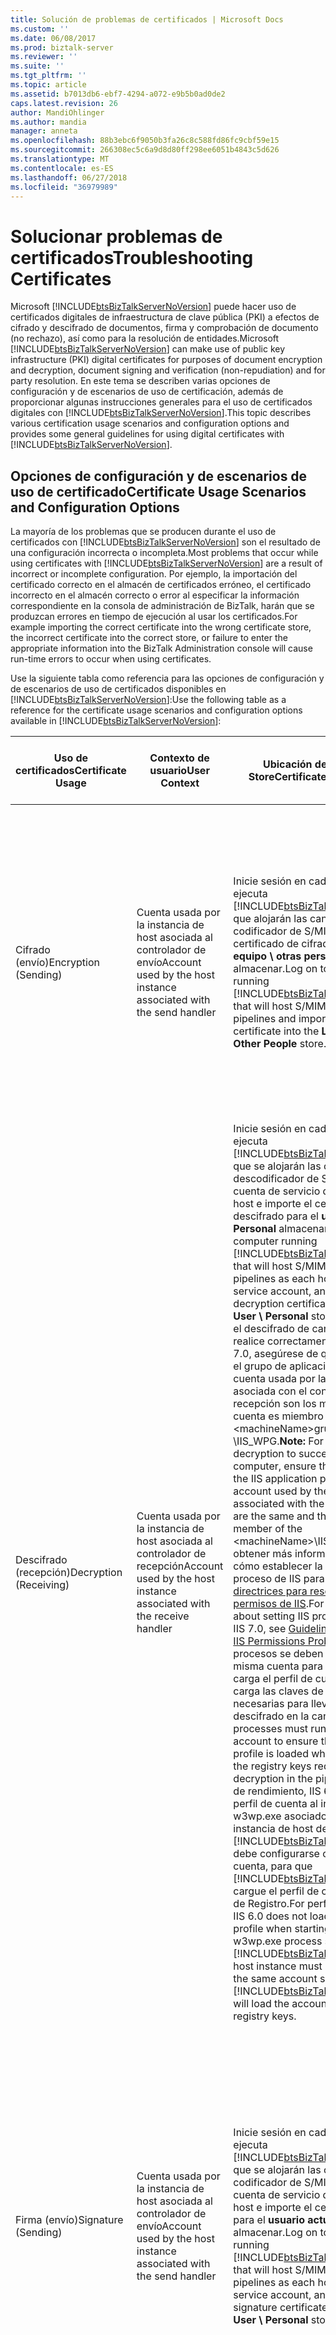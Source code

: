 ```yaml
---
title: Solución de problemas de certificados | Microsoft Docs
ms.custom: ''
ms.date: 06/08/2017
ms.prod: biztalk-server
ms.reviewer: ''
ms.suite: ''
ms.tgt_pltfrm: ''
ms.topic: article
ms.assetid: b7013db6-ebf7-4294-a072-e9b5b0ad0de2
caps.latest.revision: 26
author: MandiOhlinger
ms.author: mandia
manager: anneta
ms.openlocfilehash: 88b3ebc6f9050b3fa26c8c588fd86fc9cbf59e15
ms.sourcegitcommit: 266308ec5c6a9d8d80ff298ee6051b4843c5d626
ms.translationtype: MT
ms.contentlocale: es-ES
ms.lasthandoff: 06/27/2018
ms.locfileid: "36979989"
---
```

# <a name="troubleshooting-certificates"></a><span data-ttu-id="f3bff-102">Solucionar problemas de certificados</span><span class="sxs-lookup"><span data-stu-id="f3bff-102">Troubleshooting Certificates</span></span>
<span data-ttu-id="f3bff-103">Microsoft [!INCLUDE[btsBizTalkServerNoVersion](../includes/btsbiztalkservernoversion-md.md)] puede hacer uso de certificados digitales de infraestructura de clave pública (PKI) a efectos de cifrado y descifrado de documentos, firma y comprobación de documento (no rechazo), así como para la resolución de entidades.</span><span class="sxs-lookup"><span data-stu-id="f3bff-103">Microsoft [!INCLUDE[btsBizTalkServerNoVersion](../includes/btsbiztalkservernoversion-md.md)] can make use of public key infrastructure (PKI) digital certificates for purposes of document encryption and decryption, document signing and verification (non-repudiation) and for party resolution.</span></span> <span data-ttu-id="f3bff-104">En este tema se describen varias opciones de configuración y de escenarios de uso de certificación, además de proporcionar algunas instrucciones generales para el uso de certificados digitales con [!INCLUDE[btsBizTalkServerNoVersion](../includes/btsbiztalkservernoversion-md.md)].</span><span class="sxs-lookup"><span data-stu-id="f3bff-104">This topic describes various certification usage scenarios and configuration options and provides some general guidelines for using digital certificates with [!INCLUDE[btsBizTalkServerNoVersion](../includes/btsbiztalkservernoversion-md.md)].</span></span>  

## <a name="certificate-usage-scenarios-and-configuration-options"></a><span data-ttu-id="f3bff-105">Opciones de configuración y de escenarios de uso de certificado</span><span class="sxs-lookup"><span data-stu-id="f3bff-105">Certificate Usage Scenarios and Configuration Options</span></span>  
 <span data-ttu-id="f3bff-106">La mayoría de los problemas que se producen durante el uso de certificados con [!INCLUDE[btsBizTalkServerNoVersion](../includes/btsbiztalkservernoversion-md.md)] son el resultado de una configuración incorrecta o incompleta.</span><span class="sxs-lookup"><span data-stu-id="f3bff-106">Most problems that occur while using certificates with [!INCLUDE[btsBizTalkServerNoVersion](../includes/btsbiztalkservernoversion-md.md)] are a result of incorrect or incomplete configuration.</span></span> <span data-ttu-id="f3bff-107">Por ejemplo, la importación del certificado correcto en el almacén de certificados erróneo, el certificado incorrecto en el almacén correcto o error al especificar la información correspondiente en la consola de administración de BizTalk, harán que se produzcan errores en tiempo de ejecución al usar los certificados.</span><span class="sxs-lookup"><span data-stu-id="f3bff-107">For example importing the correct certificate into the wrong certificate store, the incorrect certificate into the correct store, or failure to enter the appropriate information into the BizTalk Administration console will cause run-time errors to occur when using certificates.</span></span>  

 <span data-ttu-id="f3bff-108">Use la siguiente tabla como referencia para las opciones de configuración y de escenarios de uso de certificados disponibles en [!INCLUDE[btsBizTalkServerNoVersion](../includes/btsbiztalkservernoversion-md.md)]:</span><span class="sxs-lookup"><span data-stu-id="f3bff-108">Use the following table as a reference for the certificate usage scenarios and configuration options available in [!INCLUDE[btsBizTalkServerNoVersion](../includes/btsbiztalkservernoversion-md.md)]:</span></span>  


|       <span data-ttu-id="f3bff-109">**Uso de certificados**</span><span class="sxs-lookup"><span data-stu-id="f3bff-109">**Certificate Usage**</span></span>        |                           <span data-ttu-id="f3bff-110">**Contexto de usuario**</span><span class="sxs-lookup"><span data-stu-id="f3bff-110">**User Context**</span></span>                            |                                                                                                                                                                                                                                                                                                                                                                                                                                                                                                                                                                                                                                                                        <span data-ttu-id="f3bff-111">**Ubicación del certificado Store**</span><span class="sxs-lookup"><span data-stu-id="f3bff-111">**Certificate Store Location**</span></span>                                                                                                                                                                                                                                                                                                                                                                                                                                                                                                                                                                                                                                                                         |        <span data-ttu-id="f3bff-112">**Tipo de certificado**</span><span class="sxs-lookup"><span data-stu-id="f3bff-112">**Certificate Type**</span></span>        | <span data-ttu-id="f3bff-113">**Componente de canalización usado**</span><span class="sxs-lookup"><span data-stu-id="f3bff-113">**Pipeline Component Used**</span></span> |                                                                                                                                                                                                                                                                                         <span data-ttu-id="f3bff-114">**Parámetros de configuración en la consola de administración de BizTalk Server**</span><span class="sxs-lookup"><span data-stu-id="f3bff-114">**Configuration Parameters in the BizTalk Server Administration Console**</span></span>                                                                                                                                                                                                                                                                                         |
|------------------------------------|-----------------------------------------------------------------------|-------------------------------------------------------------------------------------------------------------------------------------------------------------------------------------------------------------------------------------------------------------------------------------------------------------------------------------------------------------------------------------------------------------------------------------------------------------------------------------------------------------------------------------------------------------------------------------------------------------------------------------------------------------------------------------------------------------------------------------------------------------------------------------------------------------------------------------------------------------------------------------------------------------------------------------------------------------------------------------------------------------------------------------------------------------------------------------------------------------------------------------------------------------------------------------------------------------------------------------------------------------------------------------------------------------------------------------------------------------------------------|------------------------------------|-----------------------------|-----------------------------------------------------------------------------------------------------------------------------------------------------------------------------------------------------------------------------------------------------------------------------------------------------------------------------------------------------------------------------------------------------------------------------------------------------------------------------------------------------------------------------------------------------------------------------------------------------------------------------------------------------------|
|        <span data-ttu-id="f3bff-115">Cifrado (envío)</span><span class="sxs-lookup"><span data-stu-id="f3bff-115">Encryption (Sending)</span></span>        |  <span data-ttu-id="f3bff-116">Cuenta usada por la instancia de host asociada al controlador de envío</span><span class="sxs-lookup"><span data-stu-id="f3bff-116">Account used by the host instance associated with the send handler</span></span>   |                                                                                                                                                                                                                                                                                                                                                                                                                                                                                                                                                              <span data-ttu-id="f3bff-117">Inicie sesión en cada equipo que ejecuta [!INCLUDE[btsBizTalkServerNoVersion](../includes/btsbiztalkservernoversion-md.md)] que alojarán las canalizaciones de codificador de S/MIME e importe el certificado de cifrado en el **Local del equipo \ otras personas** almacenar.</span><span class="sxs-lookup"><span data-stu-id="f3bff-117">Log on to each computer running [!INCLUDE[btsBizTalkServerNoVersion](../includes/btsbiztalkservernoversion-md.md)] that will host S/MIME encoder pipelines and import the encryption certificate into the **Local Computer \ Other People** store.</span></span>                                                                                                                                                                                                                                                                                                                                                                                                                                                                                                                                                               | <span data-ttu-id="f3bff-118">Certificado público de socio comercial</span><span class="sxs-lookup"><span data-stu-id="f3bff-118">Trading partner public certificate</span></span> |     <span data-ttu-id="f3bff-119">Codificador de MIME/SMIME</span><span class="sxs-lookup"><span data-stu-id="f3bff-119">MIME/SMIME encoder</span></span>      |                                                                                                      <span data-ttu-id="f3bff-120">-Especificar valores para el certificado de cifrado **nombre común** y **huella digital** en el **certificado** página de la **propiedades de puerto de envío**cuadro de diálogo.</span><span class="sxs-lookup"><span data-stu-id="f3bff-120">-   Specify values for the encryption certificate **Common Name** and **Thumbprint** on the **Certificate** page of the **Send Port Properties** dialog box.</span></span><br /><span data-ttu-id="f3bff-121">-Especifique la canalización **Encode** opciones en el **configurar canalización** cuadro de diálogo.</span><span class="sxs-lookup"><span data-stu-id="f3bff-121">-   Specify pipeline **Encode** options in the **Configure Pipeline** dialog box.</span></span> <span data-ttu-id="f3bff-122">El **configurar canalización** aparece al hacer clic en el botón junto al cuadro de diálogo el **canalización de envío** lista desplegable en el **General** página de la **enviar Propiedades de puerto** cuadro de diálogo.</span><span class="sxs-lookup"><span data-stu-id="f3bff-122">The **Configure Pipeline** dialog box is displayed by clicking the button next to the **Send pipeline** drop-down list on the **General** page of the **Send Port Properties** dialog box.</span></span>                                                                                                       |
|       <span data-ttu-id="f3bff-123">Descifrado (recepción)</span><span class="sxs-lookup"><span data-stu-id="f3bff-123">Decryption (Receiving)</span></span>       | <span data-ttu-id="f3bff-124">Cuenta usada por la instancia de host asociada al controlador de recepción</span><span class="sxs-lookup"><span data-stu-id="f3bff-124">Account used by the host instance associated with the receive handler</span></span> | <span data-ttu-id="f3bff-125">Inicie sesión en cada equipo que ejecuta [!INCLUDE[btsBizTalkServerNoVersion](../includes/btsbiztalkservernoversion-md.md)] que se alojarán las canalizaciones de descodificador de S/MIME como cada cuenta de servicio de la instancia de host e importe el certificado de descifrado para el **usuario actual \ Personal** almacenar.</span><span class="sxs-lookup"><span data-stu-id="f3bff-125">Log on to each computer running [!INCLUDE[btsBizTalkServerNoVersion](../includes/btsbiztalkservernoversion-md.md)] that will host S/MIME decoder pipelines as each host instance service account, and import the decryption certificate to the **Current User \ Personal** store.</span></span> <span data-ttu-id="f3bff-126">**Nota:** para que el descifrado de canalización se realice correctamente en un equipo IIS 7.0, asegúrese de que la cuenta para el grupo de aplicaciones de IIS y la cuenta usada por la instancia de host asociada con el controlador de recepción son los mismos y que esta cuenta es miembro de la \<machineName\>grupo \IIS_WPG.</span><span class="sxs-lookup"><span data-stu-id="f3bff-126">**Note:**  For pipeline decryption to succeed on an IIS 7.0 computer, ensure that the account for the IIS application pool and the account used by the host instance associated with the receive handler are the same and that this account is a member of the \<machineName\>\IIS_WPG group.</span></span> <span data-ttu-id="f3bff-127">Para obtener más información acerca de cómo establecer la identidad del proceso de IIS para IIS 7.0, vea [directrices para resolver problemas de permisos de IIS](../core/guidelines-for-resolving-iis-permissions-problems.md).</span><span class="sxs-lookup"><span data-stu-id="f3bff-127">For more information about setting IIS process identity for IIS 7.0, see [Guidelines for Resolving IIS Permissions Problems](../core/guidelines-for-resolving-iis-permissions-problems.md).</span></span> <span data-ttu-id="f3bff-128">Estos procesos se deben ejecutar en la misma cuenta para comprobar que se carga el perfil de cuenta que, a su vez, carga las claves de registro necesarias para llevar a cabo el descifrado en la canalización.</span><span class="sxs-lookup"><span data-stu-id="f3bff-128">These processes must run under the same account to ensure that the account profile is loaded which in turns loads the registry keys required to perform decryption in the pipeline.</span></span> <span data-ttu-id="f3bff-129">Por motivos de rendimiento, IIS 6.0 no carga el perfil de cuenta al iniciar el proceso w3wp.exe asociado, de modo que la instancia de host de [!INCLUDE[btsBizTalkServerNoVersion](../includes/btsbiztalkservernoversion-md.md)] debe configurarse con la misma cuenta, para que [!INCLUDE[btsBizTalkServerNoVersion](../includes/btsbiztalkservernoversion-md.md)] cargue el perfil de cuenta y las claves de Registro.</span><span class="sxs-lookup"><span data-stu-id="f3bff-129">For performance reasons, IIS 6.0 does not load the account profile when starting the associated w3wp.exe process so the [!INCLUDE[btsBizTalkServerNoVersion](../includes/btsbiztalkservernoversion-md.md)] host instance must be configured with the same account so that [!INCLUDE[btsBizTalkServerNoVersion](../includes/btsbiztalkservernoversion-md.md)] will load the account profile and registry keys.</span></span> |      <span data-ttu-id="f3bff-130">Certificado privado propio</span><span class="sxs-lookup"><span data-stu-id="f3bff-130">Own private certificate</span></span>       |     <span data-ttu-id="f3bff-131">Descodificador de MIME/SMIME</span><span class="sxs-lookup"><span data-stu-id="f3bff-131">MIME/SMIME decoder</span></span>      |                                                                                                   <span data-ttu-id="f3bff-132">-Especificar valores para el certificado de descifrado **nombre común** y **huella digital** en el **certificados** página de cada **propiedades de Host**cuadro de diálogo.</span><span class="sxs-lookup"><span data-stu-id="f3bff-132">-   Specify values for the decryption certificate **Common Name** and **Thumbprint** on the **Certificates** page of each **Host Properties** dialog box.</span></span><br /><span data-ttu-id="f3bff-133">-Especifique la canalización **Decode** opciones en el **configurar canalización** cuadro de diálogo.</span><span class="sxs-lookup"><span data-stu-id="f3bff-133">-   Specify pipeline **Decode** options in the **Configure Pipeline** dialog box.</span></span> <span data-ttu-id="f3bff-134">El **configurar canalización** aparece al hacer clic en el botón junto al cuadro de diálogo el **canalización de recepción** lista desplegable en el **General** página de la  **Propiedades de la ubicación de recepción** cuadro de diálogo.</span><span class="sxs-lookup"><span data-stu-id="f3bff-134">The **Configure Pipeline** dialog box is displayed by clicking the button next to the **Receive pipeline** drop-down list on the **General** page of the **Receive Location Properties** dialog box.</span></span>                                                                                                   |
|        <span data-ttu-id="f3bff-135">Firma (envío)</span><span class="sxs-lookup"><span data-stu-id="f3bff-135">Signature (Sending)</span></span>         |  <span data-ttu-id="f3bff-136">Cuenta usada por la instancia de host asociada al controlador de envío</span><span class="sxs-lookup"><span data-stu-id="f3bff-136">Account used by the host instance associated with the send handler</span></span>   |                                                                                                                                                                                                                                                                                                                                                                                                                                                                                                                                               <span data-ttu-id="f3bff-137">Inicie sesión en cada equipo que ejecuta [!INCLUDE[btsBizTalkServerNoVersion](../includes/btsbiztalkservernoversion-md.md)] que se alojarán las canalizaciones de codificador de S/MIME como cada cuenta de servicio de la instancia de host e importe el certificado de firma para el **usuario actual \ Personal** almacenar.</span><span class="sxs-lookup"><span data-stu-id="f3bff-137">Log on to each computer running [!INCLUDE[btsBizTalkServerNoVersion](../includes/btsbiztalkservernoversion-md.md)] that will host S/MIME encoder pipelines as each host instance service account, and import the signature certificate to the **Current User \ Personal** store.</span></span>                                                                                                                                                                                                                                                                                                                                                                                                                                                                                                                                                |      <span data-ttu-id="f3bff-138">Certificado privado propio</span><span class="sxs-lookup"><span data-stu-id="f3bff-138">Own private certificate</span></span>       |     <span data-ttu-id="f3bff-139">Codificador de MIME/SMIME</span><span class="sxs-lookup"><span data-stu-id="f3bff-139">MIME/SMIME encoder</span></span>      |                    <span data-ttu-id="f3bff-140">-Especificar valores para el certificado de firma **nombre común** y **huella digital** en el **certificado** página de la **propiedades del grupo de BizTalk**cuadro de diálogo.</span><span class="sxs-lookup"><span data-stu-id="f3bff-140">-   Specify values for the signature certificate **Common Name** and **Thumbprint** on the **Certificate** page of the **BizTalk Group Properties** dialog box.</span></span> <span data-ttu-id="f3bff-141">**Nota:** solo un certificado de firma se puede especificar por cada [!INCLUDE[btsBizTalkServerNoVersion](../includes/btsbiztalkservernoversion-md.md)] grupo.</span><span class="sxs-lookup"><span data-stu-id="f3bff-141">**Note:**      Only one signature certificate can be specified per each [!INCLUDE[btsBizTalkServerNoVersion](../includes/btsbiztalkservernoversion-md.md)] group.</span></span><br /><span data-ttu-id="f3bff-142">-Especifique la canalización **Encode** opciones en el **configurar canalización** cuadro de diálogo.</span><span class="sxs-lookup"><span data-stu-id="f3bff-142">-   Specify pipeline **Encode** options in the **Configure Pipeline** dialog box.</span></span> <span data-ttu-id="f3bff-143">El **configurar canalización** aparece al hacer clic en el botón junto al cuadro de diálogo el **canalización de envío** lista desplegable en el **General** página de la **enviar Propiedades de puerto** cuadro de diálogo.</span><span class="sxs-lookup"><span data-stu-id="f3bff-143">The **Configure Pipeline** dialog box is displayed by clicking the button next to the **Send pipeline** drop-down list on the **General** page of the **Send Port Properties** dialog box.</span></span>                    |
| <span data-ttu-id="f3bff-144">Comprobación de firma (recepción)</span><span class="sxs-lookup"><span data-stu-id="f3bff-144">Signature Verification (Receiving)</span></span> | <span data-ttu-id="f3bff-145">Cuenta usada por la instancia de host asociada al controlador de recepción</span><span class="sxs-lookup"><span data-stu-id="f3bff-145">Account used by the host instance associated with the receive handler</span></span> |                                                                                                                                                                                                                                                                                                                                                                                                                                                                                                                                                                <span data-ttu-id="f3bff-146">Inicie sesión en cada equipo que ejecuta [!INCLUDE[btsBizTalkServerNoVersion](../includes/btsbiztalkservernoversion-md.md)] que alojarán las canalizaciones de descodificador de S/MIME e importe el certificado de firma en el **Local del equipo \ otras personas** almacenar.</span><span class="sxs-lookup"><span data-stu-id="f3bff-146">Log on to each computer running [!INCLUDE[btsBizTalkServerNoVersion](../includes/btsbiztalkservernoversion-md.md)] that will host S/MIME decoder pipelines and import the signature certificate to the **Local Computer \ Other People** store.</span></span>                                                                                                                                                                                                                                                                                                                                                                                                                                                                                                                                                                | <span data-ttu-id="f3bff-147">Certificado público de socio comercial</span><span class="sxs-lookup"><span data-stu-id="f3bff-147">Trading partner public certificate</span></span> |     <span data-ttu-id="f3bff-148">Descodificador de MIME/SMIME</span><span class="sxs-lookup"><span data-stu-id="f3bff-148">MIME/SMIME decoder</span></span>      |                                <span data-ttu-id="f3bff-149">-Especificar valores para el certificado de verificación **nombre común** y **huella digital** en el **certificados** página de cada **las propiedades de entidad**cuadro de diálogo.</span><span class="sxs-lookup"><span data-stu-id="f3bff-149">-   Specify values for the verification certificate **Common Name** and **Thumbprint** on the **Certificates** page of each **Party Properties** dialog box.</span></span><br /><span data-ttu-id="f3bff-150">-Especifique la canalización **Decode** opciones en el **configurar canalización** cuadro de diálogo.</span><span class="sxs-lookup"><span data-stu-id="f3bff-150">-   Specify pipeline **Decode** options in the **Configure Pipeline** dialog box.</span></span> <span data-ttu-id="f3bff-151">El **configurar canalización** aparece al hacer clic en el botón junto al cuadro de diálogo el **canalización de recepción** lista desplegable en el **General** página de la  **Propiedades de la ubicación de recepción** cuadro de diálogo.</span><span class="sxs-lookup"><span data-stu-id="f3bff-151">The **Configure Pipeline** dialog box is displayed by clicking the button next to the **Receive pipeline** drop-down list on the **General** page of the **Receive Location Properties** dialog box.</span></span> <span data-ttu-id="f3bff-152">**Nota:** configuración de la **Decode** opción requiere que se implementa una canalización con el componente de descodificador MIME/SMIME.</span><span class="sxs-lookup"><span data-stu-id="f3bff-152">**Note:**      Configuration of the **Decode** option requires that a pipeline with the MIME/SMIME decoder component is deployed.</span></span>                                 |
|    <span data-ttu-id="f3bff-153">Resolución de entidades (recepción)</span><span class="sxs-lookup"><span data-stu-id="f3bff-153">Party Resolution (Receiving)</span></span>    | <span data-ttu-id="f3bff-154">Cuenta usada por la instancia de host asociada al controlador de recepción</span><span class="sxs-lookup"><span data-stu-id="f3bff-154">Account used by the host instance associated with the receive handler</span></span> |                                                                                                                                                                                                                                                                                                                                                                                                                                                                                                                                                                    <span data-ttu-id="f3bff-155">Inicie sesión en el [!INCLUDE[btsBizTalkServerNoVersion](../includes/btsbiztalkservernoversion-md.md)] equipo desde la entidad que se está configurando la resolución e importe el certificado en el **Local del equipo \ otras personas** almacenar.</span><span class="sxs-lookup"><span data-stu-id="f3bff-155">Log on to the [!INCLUDE[btsBizTalkServerNoVersion](../includes/btsbiztalkservernoversion-md.md)] computer from which party resolution is being configured, and import the certificate into the **Local Computer \ Other People** store.</span></span>                                                                                                                                                                                                                                                                                                                                                                                                                                                                                                                                                                    | <span data-ttu-id="f3bff-156">Certificado público de socio comercial</span><span class="sxs-lookup"><span data-stu-id="f3bff-156">Trading partner public certificate</span></span> |      <span data-ttu-id="f3bff-157">Resolución de entidades</span><span class="sxs-lookup"><span data-stu-id="f3bff-157">Party resolution</span></span>       |       <span data-ttu-id="f3bff-158">-Especifique valores para el certificado **nombre común** y **huella digital** en el **certificados** página de cada **propiedades de Host** cuadro de diálogo .</span><span class="sxs-lookup"><span data-stu-id="f3bff-158">-   Specify values for the certificate **Common Name** and **Thumbprint** on the **Certificates** page of each **Host Properties** dialog box.</span></span><br /><span data-ttu-id="f3bff-159">-Especifique **ResolveParty** opciones en el **configurar canalización** cuadro de diálogo.</span><span class="sxs-lookup"><span data-stu-id="f3bff-159">-   Specify **ResolveParty** options in the **Configure Pipeline** dialog box.</span></span> <span data-ttu-id="f3bff-160">El **configurar canalización** aparece al hacer clic en el botón junto al cuadro de diálogo el **canalización de recepción** lista desplegable en el **General** página de la  **Propiedades de la ubicación de recepción** cuadro de diálogo.</span><span class="sxs-lookup"><span data-stu-id="f3bff-160">The **Configure Pipeline** dialog box is displayed by clicking the button next to the **Receive pipeline** drop-down list on the **General** page of the **Receive Location Properties** dialog box.</span></span> <span data-ttu-id="f3bff-161">**Nota:** configuración de esta opción requiere el uso de una canalización que contiene el **la resolución de entidades** componente.</span><span class="sxs-lookup"><span data-stu-id="f3bff-161">**Note:**      Configuration of this option requires the use of a pipeline that contains the **Party resolution** component.</span></span> <span data-ttu-id="f3bff-162">El **XMLReceive** canalización contiene el **la resolución de entidades** componente.</span><span class="sxs-lookup"><span data-stu-id="f3bff-162">The **XMLReceive** pipeline contains the **Party resolution** component.</span></span>       |
|          <span data-ttu-id="f3bff-163">HTTPS (envío)</span><span class="sxs-lookup"><span data-stu-id="f3bff-163">HTTPS (Sending)</span></span>           |  <span data-ttu-id="f3bff-164">Cuenta usada por la instancia de host asociada al controlador de envío</span><span class="sxs-lookup"><span data-stu-id="f3bff-164">Account used by the host instance associated with the send handler</span></span>   |                                                                                                                                                                                                                                                                     <span data-ttu-id="f3bff-165">La comunicación SSL no necesita un certificado de cliente.</span><span class="sxs-lookup"><span data-stu-id="f3bff-165">SSL communication does not require a client certificate.</span></span> <span data-ttu-id="f3bff-166">En caso de que sea necesario un certificado de cliente, será a discreción del administrador de servidor Web de destino.</span><span class="sxs-lookup"><span data-stu-id="f3bff-166">Whether a client certificate is required is at the discretion of the destination Web server administrator.</span></span> <span data-ttu-id="f3bff-167">Si el servidor Web de destino necesita un certificado de cliente, realice los siguientes pasos:</span><span class="sxs-lookup"><span data-stu-id="f3bff-167">If the destination Web server requires a client certificate then follow these steps:</span></span><br /><br /> <span data-ttu-id="f3bff-168">-Obtenga el certificado público del socio comercial.</span><span class="sxs-lookup"><span data-stu-id="f3bff-168">-   Obtain the public certificate from the trading partner.</span></span><br /><span data-ttu-id="f3bff-169">-Inicie sesión en cada equipo ejecutando [!INCLUDE[btsBizTalkServerNoVersion](../includes/btsbiztalkservernoversion-md.md)] como la cuenta usada por la instancia de host asociada con el controlador de envío.</span><span class="sxs-lookup"><span data-stu-id="f3bff-169">-   Log on to each computer running [!INCLUDE[btsBizTalkServerNoVersion](../includes/btsbiztalkservernoversion-md.md)] as the account used by the host instance associated with the send handler.</span></span><br /><span data-ttu-id="f3bff-170">-Importar el certificado en el **usuario actual \ Personal** almacenar.</span><span class="sxs-lookup"><span data-stu-id="f3bff-170">-   Import the certificate into the **Current User \ Personal** store.</span></span><br /><br /> <span data-ttu-id="f3bff-171">Para obtener información acerca de cómo obtener un certificado mediante las páginas Web de servicios de Certificate Server de Windows Server 2008, consulte [solicitar un certificado en el Web](http://go.microsoft.com/fwlink/?LinkId=129628).</span><span class="sxs-lookup"><span data-stu-id="f3bff-171">For information about how to obtain a certificate using Windows Server 2008 Certificate Services Web pages, see [Request a Certificate Over the Web](http://go.microsoft.com/fwlink/?LinkId=129628).</span></span>                                                                                                                                                                                                                                                                      | <span data-ttu-id="f3bff-172">Certificado público de socio comercial</span><span class="sxs-lookup"><span data-stu-id="f3bff-172">Trading partner public certificate</span></span> |             <span data-ttu-id="f3bff-173">N/D</span><span class="sxs-lookup"><span data-stu-id="f3bff-173">NA</span></span>              | <span data-ttu-id="f3bff-174">-   **Transporte HTTP** : establece el **huella digital de certificado de cliente SSL** opción el **autenticación** pestaña de la **propiedades de transporte HTTP** cuadro de diálogo.</span><span class="sxs-lookup"><span data-stu-id="f3bff-174">-   **HTTP Transport** - Set the **SSL client certificate thumbprint** option on the **Authentication** tab of the **HTTP Transport Properties** dialog box.</span></span> <span data-ttu-id="f3bff-175">El **propiedades de transporte HTTP** se muestra el cuadro de diálogo, haga clic en el **configurar** situado en la **General** página de la **propiedades de puerto de envío** cuadro de diálogo.</span><span class="sxs-lookup"><span data-stu-id="f3bff-175">The **HTTP Transport Properties** dialog box is displayed by clicking the **Configure** button on the **General** page of the **Send Port Properties** dialog box.</span></span><br /><span data-ttu-id="f3bff-176">-   **Transporte SOAP** : establece el **huella digital del certificado de cliente** opción el **General** pestaña de la **propiedades de transporte SOAP** cuadro de diálogo.</span><span class="sxs-lookup"><span data-stu-id="f3bff-176">-   **SOAP Transport** - Set the **Client certificate thumbprint** option on the **General** tab of the **SOAP Transport Properties** dialog box.</span></span> <span data-ttu-id="f3bff-177">El **propiedades de transporte SOAP** se muestra el cuadro de diálogo, haga clic en el **configurar** situado en la **General** página de la **propiedades de puerto de envío** cuadro de diálogo.</span><span class="sxs-lookup"><span data-stu-id="f3bff-177">The **SOAP Transport Properties** dialog box is displayed by clicking the **Configure** button on the **General** page of the **Send Port Properties** dialog box.</span></span> |

#### <a name="to-display-the-certificates-management-console-interface-for-local-computer-and-current-user"></a><span data-ttu-id="f3bff-178">Para mostrar la interfaz de la consola de administración de certificados de Equipo local y Usuario actual</span><span class="sxs-lookup"><span data-stu-id="f3bff-178">To display the Certificates Management Console interface for Local Computer and Current User</span></span>  

1.  <span data-ttu-id="f3bff-179">Haga clic en **iniciar**, haga clic en **ejecutar**, tipo **MMC**y haga clic en **Aceptar** para abrir el **Microsoft Management Console**.</span><span class="sxs-lookup"><span data-stu-id="f3bff-179">Click **Start**, click **Run**, type **MMC**, and click **OK** to open the **Microsoft Management Console**.</span></span>  

2.  <span data-ttu-id="f3bff-180">Haga clic en el **archivo** menú y, a continuación, haga clic en **agregar o quitar complemento** para mostrar el **agregar o quitar complemento** cuadro de diálogo.</span><span class="sxs-lookup"><span data-stu-id="f3bff-180">Click the **File** menu, and then click **Add/Remove Snap-in** to display the **Add/Remove Snap-in** dialog box.</span></span>  

3.  <span data-ttu-id="f3bff-181">Seleccione **certificados** en la lista de complementos disponibles y haga clic en **agregar**.</span><span class="sxs-lookup"><span data-stu-id="f3bff-181">Select **Certificates** from the list of available snap-ins and click **Add**.</span></span>  

4.  <span data-ttu-id="f3bff-182">Seleccione **cuenta de equipo**, haga clic en **siguiente**y, a continuación, haga clic en **finalizar**.</span><span class="sxs-lookup"><span data-stu-id="f3bff-182">Select **Computer account**, click **Next**, and then click **Finish**.</span></span> <span data-ttu-id="f3bff-183">Esto agregará la **consola de administración de certificados** interfaz para **ordenador**.</span><span class="sxs-lookup"><span data-stu-id="f3bff-183">This will add the **Certificates Management Console** interface for **Local Computer**.</span></span>  

5.  <span data-ttu-id="f3bff-184">Asegúrese de que **certificados** sigue seleccionado en la lista de complementos y, a continuación, haga clic en **agregar** nuevo.</span><span class="sxs-lookup"><span data-stu-id="f3bff-184">Ensure that **Certificates** is still selected from the list of snap-ins, and then click **Add** again.</span></span>  

6.  <span data-ttu-id="f3bff-185">Seleccione **mi cuenta de usuario** y, a continuación, haga clic en **finalizar**.</span><span class="sxs-lookup"><span data-stu-id="f3bff-185">Select **My user account** and then click **Finish**.</span></span> <span data-ttu-id="f3bff-186">Esto agregará la **consola de administración de certificados** interfaz para **usuario actual**.</span><span class="sxs-lookup"><span data-stu-id="f3bff-186">This will add the **Certificates Management Console** interface for **Current User**.</span></span>  

    > [!NOTE]
    >  <span data-ttu-id="f3bff-187">Esto muestra la **consola de administración de certificados** para la cuenta que actualmente ha iniciado sesión como.</span><span class="sxs-lookup"><span data-stu-id="f3bff-187">This displays the **Certificates Management Console** for the account that you are currently logged on as.</span></span> <span data-ttu-id="f3bff-188">Si es necesario importar certificados en el almacén Personal para una cuenta de servicio, primero debe iniciar sesión con las credenciales de la cuenta de servicio.</span><span class="sxs-lookup"><span data-stu-id="f3bff-188">If you need to import certificates into the Personal store for a service account then you should log on with the service account credentials first.</span></span>  

7.  <span data-ttu-id="f3bff-189">Haga clic en el **Aceptar** situado en la **agregar o quitar complemento** cuadro de diálogo.</span><span class="sxs-lookup"><span data-stu-id="f3bff-189">Click the **OK** button on the **Add/Remove Snap-in** dialog box.</span></span>  

## <a name="general-guidelines"></a><span data-ttu-id="f3bff-190">Directrices generales</span><span class="sxs-lookup"><span data-stu-id="f3bff-190">General Guidelines</span></span>  

- <span data-ttu-id="f3bff-191">**Asegúrese de que está utilizando el certificado importado para su finalidad prevista**: para ello, haga doble clic en el certificado en el **consola de administración de certificados** interfaz y, a continuación, haga clic en el **detalles** pestaña de la **certificado** cuadro de diálogo.</span><span class="sxs-lookup"><span data-stu-id="f3bff-191">**Ensure that the imported certificate is being used for its intended purpose**: To do this, double-click the certificate in the **Certificates Management Console** interface and then click the **Details** tab of the **Certificate** dialog box.</span></span> <span data-ttu-id="f3bff-192">A continuación, haga clic en el **todos los** opción para la **mostrar** lista desplegable y, a continuación, haga clic para seleccionar el **uso clave** o **uso mejorado de clave** campos Para comprobar la finalidad prevista.</span><span class="sxs-lookup"><span data-stu-id="f3bff-192">Then click the **All** option for the **Show** drop-down list and then click to select the **Key Usage** and/or **Enhanced Key Usage** fields to verify the intended purpose.</span></span> <span data-ttu-id="f3bff-193">Si [!INCLUDE[btsBizTalkServerNoVersion](../includes/btsbiztalkservernoversion-md.md)] trata de usar un certificado con un fin distinto al previsto, se producirá un error en tiempo de ejecución.</span><span class="sxs-lookup"><span data-stu-id="f3bff-193">If [!INCLUDE[btsBizTalkServerNoVersion](../includes/btsbiztalkservernoversion-md.md)] attempts to use a certificate for other than its intended purpose a runtime error will occur.</span></span>  

- <span data-ttu-id="f3bff-194">**Probar la conexión al sitio Web de destino**: si está usando SSL, asegúrese de que puede conectar al sitio Web de destino con Internet Explorer antes de intentar conectarse al sitio Web de destino con los transportes HTTP o SOAP.</span><span class="sxs-lookup"><span data-stu-id="f3bff-194">**Test your connection to the target Web site**: If you are using SSL, ensure that you can connect to the target Web site with Internet Explorer before attempting to connect to the target Web site with the HTTP or SOAP transports.</span></span> <span data-ttu-id="f3bff-195">Compruebe que no se muestra ningún cuadro de diálogo en Internet Explorer cuando se conecta al sitio Web de destino.</span><span class="sxs-lookup"><span data-stu-id="f3bff-195">Verify that no dialog boxes are displayed in Internet Explorer when you connect to the target Web site.</span></span> [!INCLUDE[btsBizTalkServerNoVersion](../includes/btsbiztalkservernoversion-md.md)]<span data-ttu-id="f3bff-196"> dispone de ningún mecanismo para interactuar con los cuadros de diálogo que pueden aparecer al conectarse al sitio web de destino.</span><span class="sxs-lookup"><span data-stu-id="f3bff-196"> has no mechanism for interfacing with any dialog boxes that might be displayed when connecting to the target web site.</span></span> <span data-ttu-id="f3bff-197">Un cuadro de diálogo debe mostrarse por Internet Explorer si el nombre del sitio web de destino no coincide con el nombre especificado para el sitio web en el certificado SSL o si la entidad emisora de certificados raíz para el certificado SSL no está en la correspondiente **raíz de confianza Entidades de certificación** almacenar.</span><span class="sxs-lookup"><span data-stu-id="f3bff-197">A dialog box may be displayed by Internet Explorer if the target web site name does not match the name specified for the web site in the SSL certificate or if the Root Certificate Authority for the SSL certificate is not in the appropriate **Trusted Root Certification Authorities** store.</span></span>  

- <span data-ttu-id="f3bff-198">**Utilice la herramienta de diagnóstico de SSL para analizar los problemas de conexión de SSL:** herramienta el diagnóstico de SSL es un componente opcional del Kit de herramientas de diagnóstico de IIS.</span><span class="sxs-lookup"><span data-stu-id="f3bff-198">**Use the SSL Diagnostics tool to analyze SSL connection issues:** The SSL Diagnostics tool is an optional component of the IIS Diagnostics Toolkit.</span></span>  <span data-ttu-id="f3bff-199">Descargue el Kit de herramientas de diagnóstico IIS desde [herramientas de diagnóstico de Internet Information Services](http://go.microsoft.com/fwlink/?LinkId=64426).</span><span class="sxs-lookup"><span data-stu-id="f3bff-199">Download the IIS Diagnostics Toolkit from [Internet Information Services Diagnostic Tools](http://go.microsoft.com/fwlink/?LinkId=64426).</span></span>  

- <span data-ttu-id="f3bff-200">**Asegúrese de que el certificado es válido**.</span><span class="sxs-lookup"><span data-stu-id="f3bff-200">**Ensure that the certificate is valid**.</span></span> [!INCLUDE[btsBizTalkServerNoVersion](../includes/btsbiztalkservernoversion-md.md)]<span data-ttu-id="f3bff-201"> no le pide si el certificado ha expirado.</span><span class="sxs-lookup"><span data-stu-id="f3bff-201"> does not prompt you if the certificate has expired.</span></span> <span data-ttu-id="f3bff-202">En lugar de ello, [!INCLUDE[btsBizTalkServerNoVersion](../includes/btsbiztalkservernoversion-md.md)] suspenderá el mensaje.</span><span class="sxs-lookup"><span data-stu-id="f3bff-202">Instead, [!INCLUDE[btsBizTalkServerNoVersion](../includes/btsbiztalkservernoversion-md.md)] will suspend the message.</span></span>  

## <a name="see-also"></a><span data-ttu-id="f3bff-203">Vea también</span><span class="sxs-lookup"><span data-stu-id="f3bff-203">See Also</span></span>  
 [<span data-ttu-id="f3bff-204">Certificados de cifrado y de firma</span><span class="sxs-lookup"><span data-stu-id="f3bff-204">Encryption and Signing Certificates</span></span>](../core/encryption-and-signing-certificates.md)